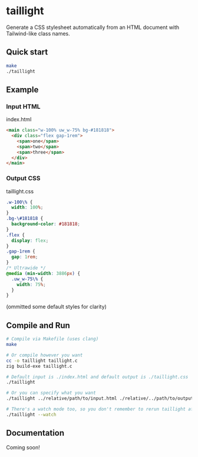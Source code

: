 # taillight

Generate a CSS stylesheet automatically from an HTML document with Tailwind-like class names.

## Quick start

```sh
make
./taillight
```

## Example

### Input HTML

index.html
```html
<main class="w-100% uw_w-75% bg-#181818">
  <div class="flex gap-1rem">
    <span>one</span>
    <span>two</span>
    <span>three</span>
  </div>
</main>
```

### Output CSS

taillight.css
```css
.w-100\% {
  width: 100%;
}
.bg-\#181818 {
  background-color: #181818;
}
.flex {
  display: flex;
}
.gap-1rem {
  gap: 1rem;
}
/* Ultrawide */
@media (min-width: 3886px) {
  .uw_w-75\% {
    width: 75%;
  }
}
```
(ommitted some default styles for clarity)

## Compile and Run

```sh
# Compile via Makefile (uses clang)
make

# Or compile however you want
cc -o taillight taillight.c
zig build-exe taillight.c

# Default input is ./index.html and default output is ./taillight.css 
./taillight

# Or you can specify what you want
./taillight ../relative/path/to/input.html ./relative/../path/to/output.css

# There's a watch mode too, so you don't remember to rerun taillight after modifying the html
./taillight --watch
```

## Documentation

Coming soon!
